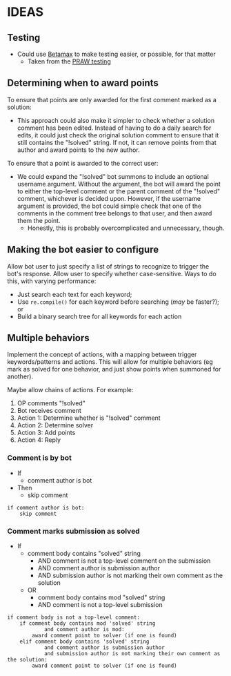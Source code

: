 # IDEAS

## Testing

* Could use [Betamax](https://betamax.readthedocs.io/en/latest/) to make testing easier, or possible, for that matter
    * Taken from the [PRAW testing](https://praw.readthedocs.io/en/latest/package_info/contributing.html#testing)

## Determining when to award points

To ensure that points are only awarded for the first comment marked as a
solution:

* This approach could also make it simpler to check whether a solution comment
    has been edited. Instead of having to do a daily search for edits, it could
    just check the original solution comment to ensure that it still contains
    the "!solved" string. If not, it can remove points from that author and
    award points to the new author.

To ensure that a point is awarded to the correct user:

* We could expand the "!solved" bot summons to include an optional username
    argument. Without the argument, the bot will award the point to either the
    top-level comment or the parent comment of the "!solved" comment, whichever
    is decided upon. However, if the username argument is provided, the bot
    could simple check that one of the comments in the comment tree belongs to
    that user, and then award them the point.
    - Honestly, this is probably overcomplicated and unnecessary, though.

## Making the bot easier to configure

Allow bot user to just specify a list of strings to recognize to trigger the bot's response. Allow user to specify whether case-sensitive. Ways to do this, with varying performance:
* Just search each text for each keyword;
* Use `re.compile()` for each keyword before searching (*may* be faster?); or
* Build a binary search tree for all keywords for each action

## Multiple behaviors

Implement the concept of actions, with a mapping between trigger keywords/patterns and actions. This will allow for multiple behaviors (eg mark as solved for one behavior, and just show points when summoned for another).

Maybe allow chains of actions. For example:
1. OP comments "!solved"
2. Bot receives comment
3. Action 1: Determine whether is "!solved" comment
4. Action 2: Determine solver
5. Action 3: Add points
6. Action 4: Reply

### Comment is by bot
* If
    * comment author is bot
* Then
    * skip comment
```
if comment author is bot:
    skip comment
```

### Comment marks submission as solved
* If
    * comment body contains "solved" string
        * AND comment is not a top-level comment on the submission
        * AND comment author is submission author
        * AND submission author is not marking their own comment as the solution
    * OR
        * comment body contains mod "solved" string
        * AND comment is not a top-level submission
```
if comment body is not a top-level comment:
    if comment body contains mod 'solved' string
            and comment author is mod:
        award comment point to solver (if one is found)
    elif comment body contains 'solved' string
            and comment author is submission author
            and submission author is not marking their own comment as the solution:
        award comment point to solver (if one is found)
```

